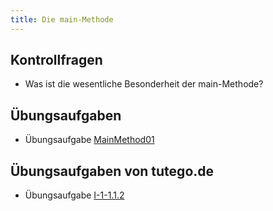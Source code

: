```yaml
---
title: Die main-Methode
---
```


## Kontrollfragen
-	Was ist die wesentliche Besonderheit der main-Methode?

## Übungsaufgaben
- Übungsaufgabe [MainMethod01](main-method01.md)

## Übungsaufgaben von tutego.de
- Übungsaufgabe [I-1-1.1.2](https://tutego.de/javabuch/aufgaben/intro.html#_fehlermeldungen_der_ide_kennenlernen)
